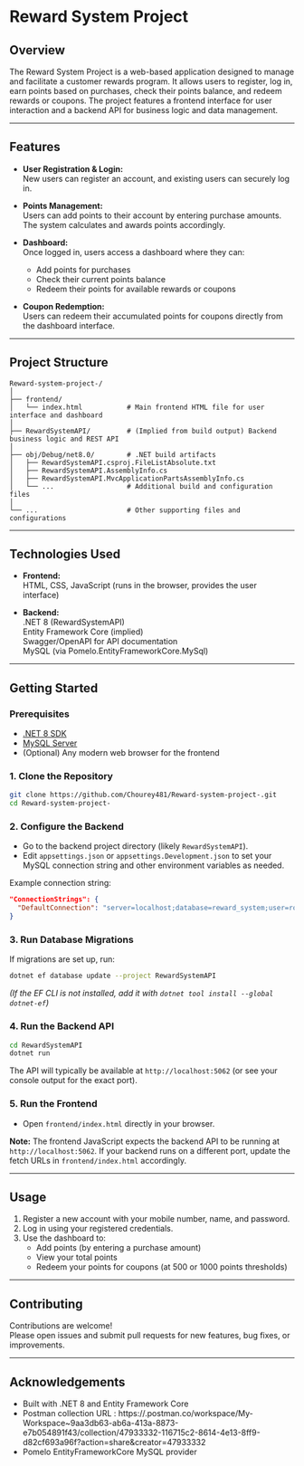 # Reward System Project

## Overview

The Reward System Project is a web-based application designed to manage and facilitate a customer rewards program. It allows users to register, log in, earn points based on purchases, check their points balance, and redeem rewards or coupons. The project features a frontend interface for user interaction and a backend API for business logic and data management.

---

## Features

- **User Registration & Login:**  
  New users can register an account, and existing users can securely log in.

- **Points Management:**  
  Users can add points to their account by entering purchase amounts. The system calculates and awards points accordingly.

- **Dashboard:**  
  Once logged in, users access a dashboard where they can:
  - Add points for purchases
  - Check their current points balance
  - Redeem their points for available rewards or coupons

- **Coupon Redemption:**  
  Users can redeem their accumulated points for coupons directly from the dashboard interface.

---

## Project Structure

```
Reward-system-project-/
│
├── frontend/
│   └── index.html           # Main frontend HTML file for user interface and dashboard
│
├── RewardSystemAPI/         # (Implied from build output) Backend business logic and REST API
│
├── obj/Debug/net8.0/        # .NET build artifacts
│   ├── RewardSystemAPI.csproj.FileListAbsolute.txt
│   ├── RewardSystemAPI.AssemblyInfo.cs
│   ├── RewardSystemAPI.MvcApplicationPartsAssemblyInfo.cs
│   └── ...                  # Additional build and configuration files
│
└── ...                      # Other supporting files and configurations
```

---

## Technologies Used

- **Frontend:**  
  HTML, CSS, JavaScript (runs in the browser, provides the user interface)

- **Backend:**  
  .NET 8 (RewardSystemAPI)  
  Entity Framework Core (implied)  
  Swagger/OpenAPI for API documentation  
  MySQL (via Pomelo.EntityFrameworkCore.MySql)

---

## Getting Started

### Prerequisites

- [.NET 8 SDK](https://dotnet.microsoft.com/en-us/download/dotnet/8.0)
- [MySQL Server](https://www.mysql.com/downloads/)
- (Optional) Any modern web browser for the frontend

### 1. Clone the Repository

```bash
git clone https://github.com/Chourey481/Reward-system-project-.git
cd Reward-system-project-
```

### 2. Configure the Backend

- Go to the backend project directory (likely `RewardSystemAPI`).
- Edit `appsettings.json` or `appsettings.Development.json` to set your MySQL connection string and other environment variables as needed.

Example connection string:
```json
"ConnectionStrings": {
  "DefaultConnection": "server=localhost;database=reward_system;user=root;password=yourpassword;"
}
```

### 3. Run Database Migrations

If migrations are set up, run:
```bash
dotnet ef database update --project RewardSystemAPI
```
*(If the EF CLI is not installed, add it with `dotnet tool install --global dotnet-ef`)*

### 4. Run the Backend API

```bash
cd RewardSystemAPI
dotnet run
```
The API will typically be available at `http://localhost:5062` (or see your console output for the exact port).

### 5. Run the Frontend

- Open `frontend/index.html` directly in your browser.

**Note:** The frontend JavaScript expects the backend API to be running at `http://localhost:5062`. If your backend runs on a different port, update the fetch URLs in `frontend/index.html` accordingly.

---

## Usage

1. Register a new account with your mobile number, name, and password.
2. Log in using your registered credentials.
3. Use the dashboard to:
   - Add points (by entering a purchase amount)
   - View your total points
   - Redeem your points for coupons (at 500 or 1000 points thresholds)

---

## Contributing

Contributions are welcome!  
Please open issues and submit pull requests for new features, bug fixes, or improvements.

---

## Acknowledgements

- Built with .NET 8 and Entity Framework Core
- Postman collection URL : https://.postman.co/workspace/My-Workspace~9aa3db63-ab6a-413a-8873-e7b054891f43/collection/47933332-116715c2-8614-4e13-8ff9-d82cf693a96f?action=share&creator=47933332
- Pomelo EntityFrameworkCore MySQL provider
